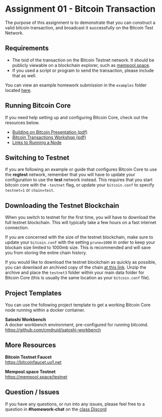 # Assignment 01 - Bitcoin Transaction

The purpose of this assignment is to demonstrate that you can construct a valid bitcoin transaction, and broadcast it successfully on the Bitcoin Test Network.

## Requirements

* The txid of the transaction on the Bitcoin Testnet network. It should be publicly viewable on a blockchain explorer, such as [mempool.space](https://mempool.space/testnet).
* If you used a script or program to send the transaction, please include that as well.

You can view an example homework submission in the `examples` folder located [here](examples/01-bitcoin-tx-assignment/README.md).

## Running Bitcoin Core

If you need help setting up and configuring Bitcoin Core, check out the resources below.

 - [Building on Bitcoin Presentation (pdf)](../slides/building-on-bitcoin-core.pdf)
 - [Bitcoin Transactions Workshop (pdf)](../slides/bitcoin-transactions-workshop.pdf)
 - [Links to Running a Node](../resources/run-a-node.md)

## Switching to Testnet

If you are following an example or guide that configures Bitcoin Core to use the __regtest__ network, remember that you will have to update your configuration to use the __test__ network instead. This requires that you start bitcoin core with the `-testnet` flag, or update your `bitcoin.conf` to specify `testnet=1` or `chain=test`.

## Downloading the Testnet Blockchain

When you switch to testnet for the first time, you will have to download the full testnet blockchain. This will typically take a few hours on a fast internet connection.

If you are concerned with the size of the testnet blockchain, make sure to update your `bitcoin.conf` with the setting `prune=1000` in order to keep your blockain size limited to 1000mb size. This is recommended and will save you from storing the entire chain history.

If you would like to download the testnet blockchain as quickly as possible, you can downlaod an archived copy of the chain [at this link](https://mega.nz/file/DolRWSpa#gKEnSjWgVPgCWnipQ8Q20Pjd-yZiH4VeeHaupJ1iM24). Unzip the archive and place the `testnet3` folder within your main data folder for Bitcoin Core (this is usually the same location as your `bitcoin.conf` file).

## Project Templates

You can use the following project template to get a working Bitcoin Core node running within a docker container.

**Satoshi Workbench**  
A docker workbench environment, pre-configured for running bitcoind.  
https://github.com/cmdruid/satoshi-workbench

## More Resources

**Bitcoin Testnet Faucet**  
https://bitcoinfaucet.uo1.net

**Mempool.space Testnet**  
https://mempool.space/testnet

## Question / Issues

If you have any questions, or run into any issues, please feel free to a question in **#homework-chat** on the [class Discord](https://discord.gg/kCvWQxXuwv)
